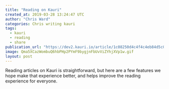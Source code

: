 ```yaml
---
title: "Reading on Kauri"
created_at: 2019-03-28 13:24:47 UTC
author: "Chris Ward"
categories: Chris writing kauri
tags:
  - kauri
  - reading
  - share
publication_url: "https://dev2.kauri.io/article/1c08250d4c4f4c4eb84d5c064541fd3c"
image: Qma5XCazWombuQ6hbPHp2PYmF9bygjnFbUvViZYhjXVp1w.gif
layout: post
---
```


Reading articles on Kauri is straightforward, but here are a few features we hope make that experience better, and helps improve the reading experience for everyone.
